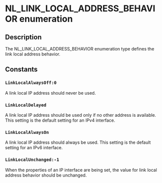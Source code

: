 # NL_LINK_LOCAL_ADDRESS_BEHAVIOR enumeration

## Description

The NL_LINK_LOCAL_ADDRESS_BEHAVIOR enumeration type defines the link local address behavior.

## Constants

### `LinkLocalAlwaysOff:0`

A link local IP address should never be used.

### `LinkLocalDelayed`

A link local IP address should be used only if no other address is available. This setting is the
default setting for an IPv4 interface.

### `LinkLocalAlwaysOn`

A link local IP address should always be used. This setting is the default setting for an IPv6
interface.

### `LinkLocalUnchanged:-1`

When the properties of an IP interface are being set, the value for link local address behavior
should be unchanged.